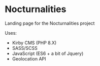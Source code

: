 # Nocturnalities
 
Landing page for the Nocturnalities project

Uses:

- Kirby CMS (PHP 8.X)
- SASS/SCSS
- JavaScript (ES6 + a bit of Jquery)
- Geolocation API


